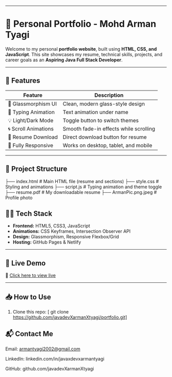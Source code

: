 
---

   # 💼 Personal Portfolio - Mohd Arman Tyagi


Welcome to my personal **portfolio website**, built using **HTML, CSS, and JavaScript**. This site showcases my resume, technical skills, projects, and career goals as an **Aspiring Java Full Stack Developer**.

---

## 🚀 Features

| Feature | Description |
|--------|-------------|
| 🌟 Glassmorphism UI | Clean, modern glass-style design |
| 🎯 Typing Animation | Text animation under name |
| 💡 Light/Dark Mode | Toggle button to switch themes |
| 🌀 Scroll Animations | Smooth fade-in effects while scrolling |
| 📄 Resume Download | Direct download button for resume |
| 📱 Fully Responsive | Works on desktop, tablet, and mobile |

---

## 📁 Project Structure

├── index.html # Main HTML file (resume and sections)
├── style.css # Styling and animations
├── script.js # Typing animation and theme toggle
├── resume.pdf # My downloadable resume
├── ArmanPic.png.jpeg # Profile photo


## 👨‍💻 Tech Stack

- **Frontend:** HTML5, CSS3, JavaScript
- **Animations:** CSS Keyframes, Intersection Observer API
- **Design:** Glassmorphism, Responsive Flexbox/Grid
- **Hosting:** GitHub Pages & Netlify

---

## 🔗 Live Demo

🚀 [Click here to view live](https://your-netlify-site-url.netlify.app)

---

## 📥 How to Use

1. Clone this repo:
[   git clone https://github.com/javadevXarmanXtyagi/portfolio.git]

## 📬 Contact Me
Email: armantyagi2002@gmail.com

LinkedIn: linkedin.com/in/javaxdevxarmantyagi

GitHub: github.com/javadevXarmanXtyagi



